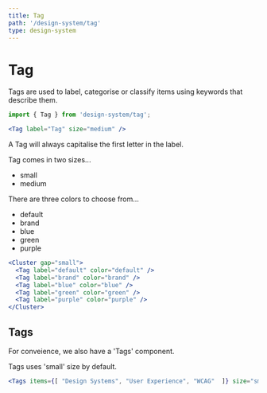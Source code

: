 ```yaml
---
title: Tag
path: '/design-system/tag'
type: design-system
---
```


# Tag

Tags are used to label, categorise or classify items using keywords that describe them.

```jsx
import { Tag } from 'design-system/tag';
```

```jsx live
<Tag label="Tag" size="medium" />
```

A Tag will always capitalise the first letter in the label.

Tag comes in two sizes...

- small
- medium

There are three colors to choose from...

- default
- brand
- blue
- green
- purple

```jsx live
<Cluster gap="small">
  <Tag label="default" color="default" />
  <Tag label="brand" color="brand" />
  <Tag label="blue" color="blue" />
  <Tag label="green" color="green" />
  <Tag label="purple" color="purple" />
</Cluster>
```


## Tags
For conveience, we also have a 'Tags' component.

Tags uses 'small' size by default.

```jsx live
<Tags items={[ "Design Systems", "User Experience", "WCAG"  ]} size="small" />
```
